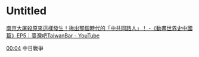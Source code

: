 # Untitled
[南京大屠殺原來這樣發生！揪出那個時代的「中共同路人」！ -《動畫世界史中國篇》EP5｜臺灣吧TaiwanBar - YouTube](https://www.youtube.com/watch?v=AV_CAHWGsuw&ab_channel=TaiwanBar)


[00:04](https://www.youtube.com/watch?v=AV_CAHWGsuw&ab_channel=TaiwanBar#t=4.521396952316284)
中日戰爭
